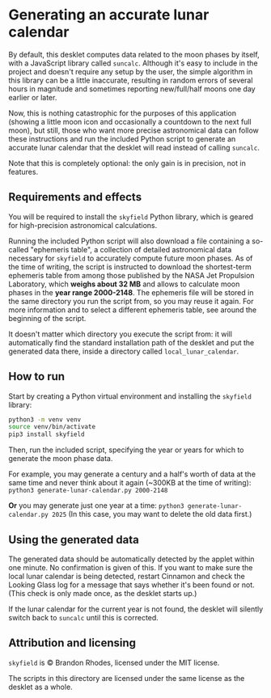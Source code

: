 # Generating an accurate lunar calendar

By default, this desklet computes data related to the moon phases by itself,
with a JavaScript library called `suncalc`. Although it's easy to include
in the project and doesn't require any setup by the user, the simple algorithm
in this library can be a little inaccurate, resulting in random errors
of several hours in magnitude and sometimes reporting new/full/half moons
one day earlier or later.

Now, this is nothing catastrophic for the purposes of this application
(showing a little moon icon and occasionally a countdown to the next full moon),
but still, those who want more precise astronomical data can follow these
instructions and run the included Python script to generate an accurate
lunar calendar that the desklet will read instead of calling `suncalc`.

Note that this is completely optional: the only gain is in precision,
not in features.

## Requirements and effects

You will be required to install the `skyfield` Python library,
which is geared for high-precision astronomical calculations.

Running the included Python script will also download a file containing
a so-called "ephemeris table", a collection of detailed astronomical data
necessary for `skyfield` to accurately compute future moon phases.
As of the time of writing, the script is instructed to download
the shortest-term ephemeris table from among those published by the
NASA Jet Propulsion Laboratory, which **weighs about 32 MB**
and allows to calculate moon phases in the **year range 2000-2148**.
The ephemeris file will be stored in the same directory you run the script from,
so you may reuse it again.
For more information and to select a different ephemeris table,
see around the beginning of the script.

It doesn't matter which directory you execute the script from:
it will automatically find the standard installation path of the desklet
and put the generated data there, inside a directory called `local_lunar_calendar`.

## How to run

Start by creating a Python virtual environment and installing the `skyfield`
library:
```bash
python3 -m venv venv
source venv/bin/activate
pip3 install skyfield
```

Then, run the included script, specifying the year or years for which
to generate the moon phase data.

For example, you may generate a century and a half's worth of data at the same time
and never think about it again (~300KB at the time of writing):
```python3 generate-lunar-calendar.py 2000-2148```

**Or** you may generate just one year at a time:
```python3 generate-lunar-calendar.py 2025```
(In this case, you may want to delete the old data first.)

## Using the generated data

The generated data should be automatically detected by the applet within one minute.
No confirmation is given of this.
If you want to make sure the local lunar calendar is being detected,
restart Cinnamon and check the Looking Glass log for a message that says
whether it's been found or not.
(This check is only made once, as the desklet starts up.)

If the lunar calendar for the current year is not found,
the desklet will silently switch back to `suncalc` until this is corrected.

## Attribution and licensing

`skyfield` is © Brandon Rhodes, licensed under the MIT license.

The scripts in this directory are licensed under the same license as the
desklet as a whole.